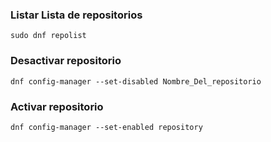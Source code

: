 ### Listar Lista de repositorios
```
sudo dnf repolist
```
### Desactivar repositorio
```
dnf config-manager --set-disabled Nombre_Del_repositorio
```
### Activar repositorio
```
dnf config-manager --set-enabled repository
```
